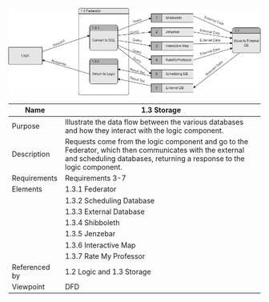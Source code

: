 ![1.3 Storage](TeamOneFiles/Storage%20DFD.drawio.png)

| Name | 1.3 Storage |
| ----------- | ----------- |
| Purpose | Illustrate the data flow between the various databases and how they interact with the logic component.  |
| Description | Requests come from the logic component and go to the Federator, which then communicates with the external and scheduling databases, returning a response to the logic component. |
| Requirements | Requirements 3-7 |
| Elements | 1.3.1 Federator |
|  | 1.3.2 Scheduling Database |
|  | 1.3.3 External Database |
|  | 1.3.4 Shibboleth |
|  | 1.3.5 Jenzebar |
|  | 1.3.6 Interactive Map |
|  | 1.3.7 Rate My Professor |
| Referenced by | 1.2 Logic and 1.3 Storage |
| Viewpoint | DFD |
